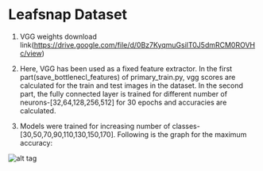 # Leafsnap Dataset

1) VGG weights download link(https://drive.google.com/file/d/0Bz7KyqmuGsilT0J5dmRCM0ROVHc/view)

2) Here, VGG has been used as a fixed feature extractor. In the first part(save_bottlenecl_features) of primary_train.py, vgg scores are calculated for the train and test images in the dataset. In the second part, the fully connected layer is trained for different number of neurons-[32,64,128,256,512] for 30 epochs and accuracies are calculated.

3) Models were trained for increasing number of classes- [30,50,70,90,110,130,150,170]. Following is the graph for the maximum accuracy:

![alt tag](https://github.com/srijan-mishra/Computer-Vision-Projects/blob/master/Projects/Leafsnap%20Dataset/graphs/Graph1.png)



